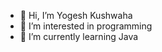 - 👋 Hi, I’m Yogesh Kushwaha
- 👀 I’m interested in programming
- 🌱 I’m currently learning Java

<!---
YogeshKushwaha-873 is a ✨ special ✨ repository because its `README.md` (this file) appears on your GitHub profile.
You can click the Preview link to take a look at your changes.
--->
